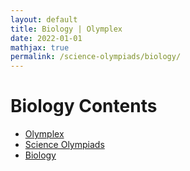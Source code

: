 ```yaml
---
layout: default
title: Biology | Olymplex
date: 2022-01-01
mathjax: true
permalink: /science-olympiads/biology/
---
```

<h1>Biology Contents</h1>
<ul class="breadcrumb">
	<li><a href="{{ site.homeurl }}">Olymplex</a></li> 
	<li><a href="{{ site.homeurl }}science-olympiads/">Science Olympiads</a></li> 
	<li><a href="{{ site.homeurl }}science-olympiads/biology/">Biology</a></li>
</ul>
